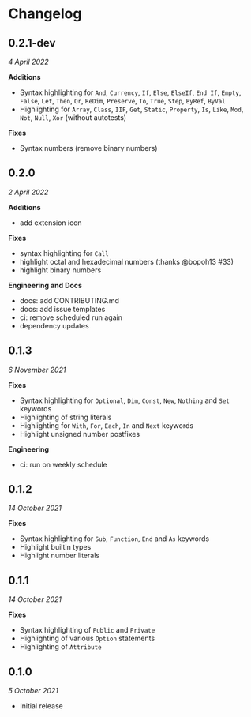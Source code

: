 # Changelog
## 0.2.1-dev
_4 April 2022_

**Additions**
- Syntax highlighting for `And`, `Currency`, `If`, `Else`, `ElseIf`, `End If`, `Empty`, `False`, `Let`, `Then`, `Or`, `ReDim`, `Preserve`, `To`, `True`, `Step`, `ByRef`, `ByVal`
- Highlighting for `Array`, `Class`, `IIF`, `Get`, `Static`, `Property`, `Is`, `Like`, `Mod`, `Not`, `Null`, `Xor` (without autotests)

**Fixes**
- Syntax numbers (remove binary numbers)

## 0.2.0
_2 April 2022_

**Additions**
- add extension icon

**Fixes**
- syntax highlighting for `Call`
- highlight octal and hexadecimal numbers (thanks @bopoh13 #33)
- highlight binary numbers

**Engineering and Docs**
- docs: add CONTRIBUTING.md
- docs: add issue templates
- ci: remove scheduled run again
- dependency updates

## 0.1.3
_6 November 2021_

**Fixes**
- Syntax highlighting for `Optional`, `Dim`, `Const`, `New`, `Nothing` and `Set` keywords
- Highlighting of string literals
- Highlighting for `With`, `For`, `Each`, `In` and `Next` keywords
- Highlight unsigned number postfixes

**Engineering**
- ci: run on weekly schedule

## 0.1.2
_14 October 2021_

**Fixes**
- Syntax highlighting for `Sub`, `Function`, `End` and `As` keywords
- Highlight builtin types
- Highlight number literals

## 0.1.1
_14 October 2021_

**Fixes**
- Syntax highlighting of `Public` and `Private`
- Highlighting of various `Option` statements
- Highlighting of `Attribute`


## 0.1.0
_5 October 2021_

- Initial release

